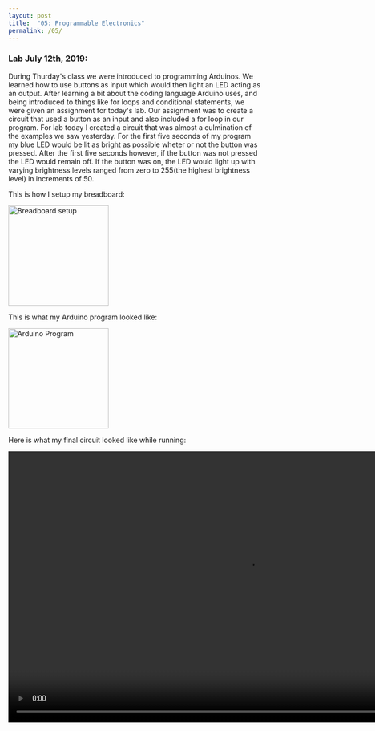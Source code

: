 ```yaml
---
layout: post
title:  "05: Programmable Electronics"
permalink: /05/
---
```


### Lab July 12th, 2019:

During Thurday's class we were introduced to programming Arduinos. We learned how to use buttons as input which would then light an LED acting as an output. After learning a bit about the coding language Arduino uses, and being introduced to things like for loops and conditional statements, we were given an assignment for today's lab. Our assignment was to create a circuit that used a button as an input and also included a for loop in our program. For lab today I created a circuit that was almost a culmination of the examples we saw yesterday. For the first five seconds of my program my blue LED would be lit as bright as possible wheter or not the button was pressed. After the first five seconds however, if the button was not pressed the LED would remain off. If the button was on, the LED would light up with varying brightness levels ranged from zero to 255(the highest brightness level) in increments of 50. 


This is how I setup my breadboard:


<img src="setup.jpg" alt="Breadboard setup" style="height: 200px; max-width: 75%">

This is what my Arduino program looked like: 


<img src="program.jpg" alt="Arduino Program" style="height: 200px; max-width: 75%">

Here is what my final circuit looked like while running: 
<!-- You can also use HTML tags to include a video -->
<video width="955" height="541" controls>
	<source src="running.mp4" type="video/mp4">
</video>


